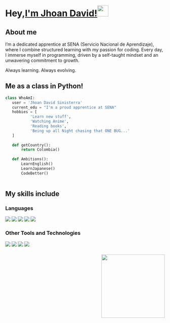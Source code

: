 # Hey,[I'm Jhoan David!](https://www.facebook.com/jhoandavid.jdsv)<img src="https://media.giphy.com/media/hvRJCLFzcasrR4ia7z/giphy.gif" width="35px">

## About me

I’m a dedicated apprentice at SENA (Servicio Nacional de Aprendizaje), where I combine structured learning with my passion for coding. Every day, I immerse myself in programming, driven by a self-taught mindset and an unwavering commitment to growth.

Always learning. Always evolving.

## Me as a class in Python!
 ```python
 class WhoAmI:
 	user = 'Jhoan David Sinisterra'
	current_edu = "I'm a proud apprentice at SENA"
	hobbies = [
			'Learn new stuff',
			'Watching Anime',
			'Reading books',
			'Being up all Night chasing that ONE BUG...'
	]
	
	def getCountry():
		return Colombia()
	
	def Ambitions():
		LearnEnglish()
		LearnJapanese()
		CodeBetter()
	
 ```
## My skills include

### Languages
<div align="start">
  <img src="https://img.shields.io/badge/html5-%23E34F26.svg?style=style-plastic-orange&logo=html5&logoColor=white">
  <img src="https://img.shields.io/badge/css3-%231572B6.svg?style=style-plastic-blue&logo=css3&logoColor=white">
  <img src="https://img.shields.io/badge/javascript-%23323330.svg?style=style-plastic-yellow&logo=javascript&logoColor=%23F7DF1E">
  <img src="https://img.shields.io/badge/php-%23777BB4.svg?style=style-plastic&logo=php&logoColor=white">
  <img src="https://img.shields.io/badge/python-3670A0?style=style-plastic&logo=python&logoColor=ffdd54">

### Other Tools and Technologies
  <img src="https://img.shields.io/badge/mysql-4479A1.svg?style=for-the-badge&logo=mysql&logoColor=white">
  <img src="https://img.shields.io/badge/jira-%230A0FFF.svg?style=style-plastic&logo=jira&logoColor=white">
  <img src="https://img.shields.io/badge/git-%23F05033.svg?style=style-plastic&logo=git&logoColor=white">
  <img src="https://img.shields.io/badge/bootstrap-%238511FA.svg?style=style-plastic-purple&logo=bootstrap&logoColor=white">  
</div>

###

<div align="end">
  <img height="200" src="https://media3.giphy.com/media/v1.Y2lkPTc5MGI3NjExbDczdWtlc21icXFpYWxsbHdld3F0YTd5amhlM2FtODRscDl1bjkwbCZlcD12MV9pbnRlcm5hbF9naWZfYnlfaWQmY3Q9Zw/KGd6ns7MR1gPCRT52z/giphy.gif"  />
</div>

###
